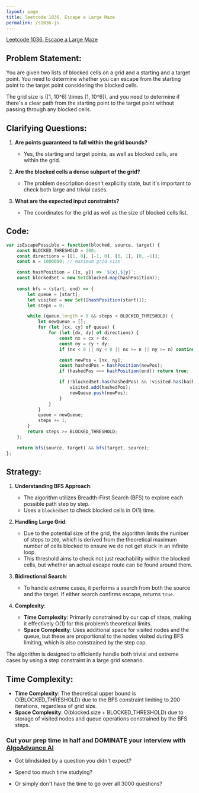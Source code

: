 ```yaml
---
layout: page
title: leetcode 1036. Escape a Large Maze
permalink: /s1036-js
---
```

[Leetcode 1036. Escape a Large Maze](https://algoadvance.github.io/algoadvance/l1036)
## Problem Statement:

You are given two lists of blocked cells on a grid and a starting and a target point. You need to determine whether you can escape from the starting point to the target point considering the blocked cells.

The grid size is \([1, 10^6] \times [1, 10^6]\), and you need to determine if there's a clear path from the starting point to the target point without passing through any blocked cells.

## Clarifying Questions:

1. **Are points guaranteed to fall within the grid bounds?**
   - Yes, the starting and target points, as well as blocked cells, are within the grid.

2. **Are the blocked cells a dense subpart of the grid?**
   - The problem description doesn't explicitly state, but it's important to check both large and trivial cases.

3. **What are the expected input constraints?**
   - The coordinates for the grid as well as the size of blocked cells list.

## Code:

```javascript
var isEscapePossible = function(blocked, source, target) {
    const BLOCKED_THRESHOLD = 200; 
    const directions = [[1, 0], [-1, 0], [0, 1], [0, -1]];
    const n = 1000000; // maximum grid size

    const hashPosition = ([x, y]) => `${x},${y}`;
    const blockedSet = new Set(blocked.map(hashPosition));
    
    const bfs = (start, end) => {
        let queue = [start];
        let visited = new Set([hashPosition(start)]);
        let steps = 0;

        while (queue.length > 0 && steps < BLOCKED_THRESHOLD) {
            let newQueue = [];
            for (let [cx, cy] of queue) {
                for (let [dx, dy] of directions) {
                    const nx = cx + dx;
                    const ny = cy + dy;
                    if (nx < 0 || ny < 0 || nx >= n || ny >= n) continue;

                    const newPos = [nx, ny];
                    const hashedPos = hashPosition(newPos);
                    if (hashedPos === hashPosition(end)) return true;

                    if (!blockedSet.has(hashedPos) && !visited.has(hashedPos)) {
                        visited.add(hashedPos);
                        newQueue.push(newPos);
                    }
                }
            }
            queue = newQueue;
            steps += 1;
        }
        return steps >= BLOCKED_THRESHOLD;
    };

    return bfs(source, target) && bfs(target, source);
};

```

## Strategy:

1. **Understanding BFS Approach**:
    - The algorithm utilizes Breadth-First Search (BFS) to explore each possible path step by step.
    - Uses a `blockedSet` to check blocked cells in O(1) time.

2. **Handling Large Grid**:
    - Due to the potential size of the grid, the algorithm limits the number of steps to `200`, which is derived from the theoretical maximum number of cells blocked to ensure we do not get stuck in an infinite loop.
    - This threshold aims to check not just reachability within the blocked cells, but whether an actual escape route can be found around them.

3. **Bidirectional Search**:
    - To handle extreme cases, it performs a search from both the source and the target. If either search confirms escape, returns `true`.

4. **Complexity**:
    - **Time Complexity**: Primarily constrained by our cap of steps, making it effectively O(1) for this problem’s theoretical limits.
    - **Space Complexity**: Uses additional space for visited nodes and the queue, but these are proportional to the nodes visited during BFS limiting, which is also constrained by the step cap.

The algorithm is designed to efficiently handle both trivial and extreme cases by using a step constraint in a large grid scenario. 

## Time Complexity:

- **Time Complexity**: The theoretical upper bound is O(BLOCKED_THRESHOLD) due to the BFS constraint limiting to 200 iterations, regardless of grid size.
- **Space Complexity**: O(blocked.size + BLOCKED_THRESHOLD) due to storage of visited nodes and queue operations constrained by the BFS steps.


### Cut your prep time in half and DOMINATE your interview with [AlgoAdvance AI](https://algoAdvance.com)

- Got blindsided by a question you didn't expect?

- Spend too much time studying?

- Or simply don't have the time to go over all 3000 questions?

